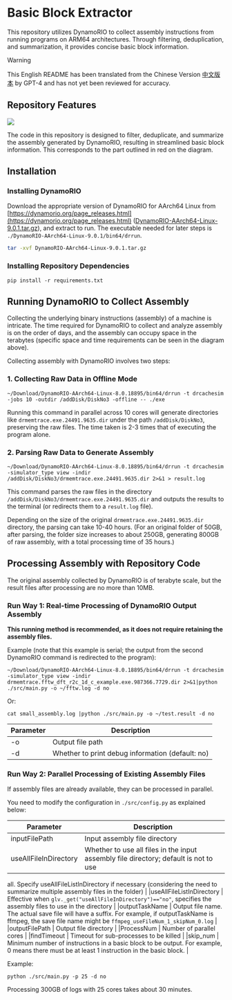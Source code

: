 # Basic Block Extractor

This repository utilizes DynamoRIO to collect assembly instructions from running programs on ARM64 architectures. Through filtering, deduplication, and summarization, it provides concise basic block information.

> [!WARNING]  
> This English README has been translated from the Chinese Version [中文版本](./README_CN.md) by GPT-4 and has not yet been reviewed for accuracy.

## Repository Features

![](https://pic.shaojiemike.top/img/20220712145409.png)

The code in this repository is designed to filter, deduplicate, and summarize the assembly generated by DynamoRIO, resulting in streamlined basic block information. This corresponds to the part outlined in red on the diagram.

## Installation

### Installing DynamoRIO

Download the appropriate version of DynamoRIO for AArch64 Linux from [https://dynamorio.org/page_releases.html](https://dynamorio.org/page_releases.html) ([DynamoRIO-AArch64-Linux-9.0.1.tar.gz](https://github.com/DynamoRIO/dynamorio/releases/download/release_9.0.1/DynamoRIO-AArch64-Linux-9.0.1.tar.gz)), and extract to run. The executable needed for later steps is `./DynamoRIO-AArch64-Linux-9.0.1/bin64/drrun`.

```bash
tar -xvf DynamoRIO-AArch64-Linux-9.0.1.tar.gz
```

### Installing Repository Dependencies
```
pip install -r requirements.txt
```

## Running DynamoRIO to Collect Assembly

Collecting the underlying binary instructions (assembly) of a machine is intricate. The time required for DynamoRIO to collect and analyze assembly is on the order of days, and the assembly can occupy space in the terabytes (specific space and time requirements can be seen in the diagram above).

Collecting assembly with DynamoRIO involves two steps:

### 1. Collecting Raw Data in Offline Mode
```
~/Download/DynamoRIO-AArch64-Linux-8.0.18895/bin64/drrun -t drcachesim -jobs 10 -outdir /addDisk/DiskNo3 -offline -- ./exe
```
Running this command in parallel across 10 cores will generate directories like `drmemtrace.exe.24491.9635.dir` under the path `/addDisk/DiskNo3`, preserving the raw files. The time taken is 2-3 times that of executing the program alone.

### 2. Parsing Raw Data to Generate Assembly
```
~/Download/DynamoRIO-AArch64-Linux-8.0.18895/bin64/drrun -t drcachesim -simulator_type view -indir /addDisk/DiskNo3/drmemtrace.exe.24491.9635.dir 2>&1 > result.log
```
This command parses the raw files in the directory `/addDisk/DiskNo3/drmemtrace.exe.24491.9635.dir` and outputs the results to the terminal (or redirects them to a `result.log` file).

Depending on the size of the original `drmemtrace.exe.24491.9635.dir` directory, the parsing can take 10-40 hours. (For an original folder of 50GB, after parsing, the folder size increases to about 250GB, generating 800GB of raw assembly, with a total processing time of 35 hours.)

## Processing Assembly with Repository Code

The original assembly collected by DynamoRIO is of terabyte scale, but the result files after processing are no more than 10MB.

### Run Way 1: Real-time Processing of DynamoRIO Output Assembly
**This running method is recommended, as it does not require retaining the assembly files.**

Example (note that this example is serial; the output from the second DynamoRIO command is redirected to the program):
```
~/Download/DynamoRIO-AArch64-Linux-8.0.18895/bin64/drrun -t drcachesim -simulator_type view -indir drmemtrace.fftw_dft_r2c_1d_c_example.exe.987366.7729.dir 2>&1|python ./src/main.py -o ~/fftw.log -d no
```
Or:
```
cat small_assembly.log |python ./src/main.py -o ~/test.result -d no
```
| Parameter | Description |
|-----------|-------------|
|-o         | Output file path |
|-d         | Whether to print debug information (default: no) |

### Run Way 2: Parallel Processing of Existing Assembly Files

If assembly files are already available, they can be processed in parallel.

You need to modify the configuration in `./src/config.py` as explained below:

| Parameter                  | Description |
|----------------------------|-------------|
|inputFilePath               | Input assembly file directory |
|useAllFileInDirectory       | Whether to use all files in the input assembly file directory; default is not to use

 all. Specify useAllFileListInDirectory if necessary (considering the need to summarize multiple assembly files in the folder) |
|useAllFileListInDirectory   | Effective when `glv._get("useAllFileInDirectory")=="no"`, specifies the assembly files to use in the directory |
|outputTaskName              | Output file name. The actual save file will have a suffix. For example, if outputTaskName is ffmpeg, the save file name might be `ffmpeg_useFileNum_1_skipNum_0.log` |
|outputFilePath              | Output file directory |
|ProcessNum                  | Number of parallel cores |
|findTimeout                 | Timeout for sub-processes to be killed |
|skip_num                    | Minimum number of instructions in a basic block to be output. For example, 0 means there must be at least 1 instruction in the basic block. |

Example:
```
python ./src/main.py -p 25 -d no
```

Processing 300GB of logs with 25 cores takes about 30 minutes.
